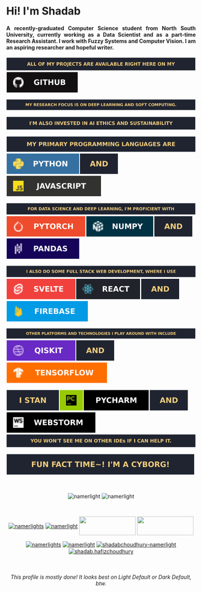 <h1 align="justify">Hi! I'm Shadab</h1>  
<h4 align="justify">A recently-graduated Computer Science student from North South University, currently working as a Data Scientist and as a part-time Research Assistant. I work with Fuzzy Systems and Computer Vision. I am an aspiring researcher and hopeful writer.</h4>  

  
![](https://github.com/Namerlight/Namerlight/blob/master/assets/Allofmyprojectsareavailablerighthereonmy.svg)![](https://github.com/Namerlight/Namerlight/blob/master/assets/github.svg)

![](https://github.com/Namerlight/Namerlight/blob/master/assets/MyresearchfocusisonDeepLearningandSoftComputing.svg)

![](https://github.com/Namerlight/Namerlight/blob/master/assets/I'malsoinvestedinAIEthicsandSustainability.svg)

![](https://github.com/Namerlight/Namerlight/blob/master/assets/Myprimaryprogramminglanguagesare.svg)![](https://github.com/Namerlight/Namerlight/blob/master/assets/python.svg)![](https://github.com/Namerlight/Namerlight/blob/master/assets/and.svg)![](https://github.com/Namerlight/Namerlight/blob/master/assets/javascript.svg)

![](https://github.com/Namerlight/Namerlight/blob/master/assets/ForDataScienceandDeepLearning,I'mproficientwith.svg)![](https://github.com/Namerlight/Namerlight/blob/master/assets/pytorch.svg)![](https://github.com/Namerlight/Namerlight/blob/master/assets/numpy.svg)![](https://github.com/Namerlight/Namerlight/blob/master/assets/and.svg)![](https://github.com/Namerlight/Namerlight/blob/master/assets/pandas.svg)

![](https://github.com/Namerlight/Namerlight/blob/master/assets/IalsodosomeFullStackWebDevelopment,whereIuse.svg)![](https://github.com/Namerlight/Namerlight/blob/master/assets/svelte.svg)![](https://github.com/Namerlight/Namerlight/blob/master/assets/react.svg)![](https://github.com/Namerlight/Namerlight/blob/master/assets/and.svg)![](https://github.com/Namerlight/Namerlight/blob/master/assets/firebase.svg)

![](https://github.com/Namerlight/Namerlight/blob/master/assets/OtherplatformsandtechnologiesIplayaroundwithinclude.svg)![](https://github.com/Namerlight/Namerlight/blob/master/assets/qiskit.svg)![](https://github.com/Namerlight/Namerlight/blob/master/assets/and.svg)![](https://github.com/Namerlight/Namerlight/blob/master/assets/tensorflow.svg)

![](https://github.com/Namerlight/Namerlight/blob/master/assets/Istan.svg)![](https://github.com/Namerlight/Namerlight/blob/master/assets/pycharm.svg)![](https://github.com/Namerlight/Namerlight/blob/master/assets/and.svg)![](https://github.com/Namerlight/Namerlight/blob/master/assets/webstorm.svg)![](https://github.com/Namerlight/Namerlight/blob/master/assets/Youwon'tseemeonotherIDEsifIcanhelpit.svg)

![](https://github.com/Namerlight/Namerlight/blob/master/assets/Funfacttime!I'macyborg!.svg)

<br>
  
<p align="center"><img src="https://github-readme-stats.vercel.app/api/top-langs/?username=namerlight&langs_count=6&layout=compact&theme=ayu-mirage&card_width=296" alt="namerlight" /> <img src="https://github-readme-stats.vercel.app/api?username=namerlight&show_icons=true&hide=contribs&line_height=24.1&theme=ayu-mirage" alt="namerlight" /> </p> 
<p align="center">    </p> 


<br>
<p align="center">
<a href="https://scholar.google.com.sg/citations?user=hU5jVnQAAAAJ&hl=en" target="blank"><img align="center" src="https://www.shadabchy.com/assets/sch.svg" alt="namerlights" height="50" width="150" /></a>  
<a href="https://twitter.com/namerlight" target="blank"><img align="center" src="https://www.shadabchy.com/assets/twt.svg" alt="namerlight" height="50" width="150" /></a>  
<a href="https://linkedin.com/in/shadabchoudhury-namerlight" target="blank"><img align="center" src="https://www.shadabchy.com/assets/fb.svg" height="50" width="150" /></a>  
<a href="https://fb.com/shadab.hafizchoudhury" target="blank"><img align="center" src="https://www.shadabchy.com/assets/lin.svg" height="50" width="150" /></a> 
  
  
<p align="center">
<a href="https://scholar.google.com.sg/citations?user=hU5jVnQAAAAJ&hl=en" target="blank"><img align="center" src="https://cdn.jsdelivr.net/npm/simple-icons@3.0.1/icons/googlescholar.svg" alt="namerlights" height="50" width="150" /></a>  
<a href="https://twitter.com/namerlight" target="blank"><img align="center" src="https://cdn.jsdelivr.net/npm/simple-icons@3.0.1/icons/twitter.svg" alt="namerlight" height="50" width="150" /></a>  
<a href="https://linkedin.com/in/shadabchoudhury-namerlight" target="blank"><img align="center" src="https://cdn.jsdelivr.net/npm/simple-icons@3.0.1/icons/linkedin.svg" alt="shadabchoudhury-namerlight" height="50" width="150" /></a>  
<a href="https://fb.com/shadab.hafizchoudhury" target="blank"><img align="center" src="https://cdn.jsdelivr.net/npm/simple-icons@3.0.1/icons/facebook.svg" alt="shadab.hafizchoudhury" height="50" width="150" /></a>  
</p>

<br>

<h6 align="center">This profile is mostly done! It looks best on Light Default or Dark Default, btw.</h4>  
